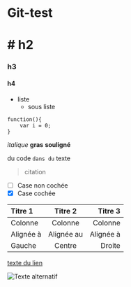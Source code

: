 # Git-test

# \# h2
### h3
#### h4

* liste
	* sous liste

```
function(){
	var i = 0;
}
```

*italique*
**gras**
__souligné__

du code `dans du` texte


> citation

- [ ] Case non cochée
- [x] Case cochée

| Titre 1       |     Titre 2     |        Titre 3 |
| :------------ | :-------------: | -------------: |
| Colonne       |     Colonne     |        Colonne |
| Alignée à     |   Alignée au    |      Alignée à |
| Gauche        |     Centre      |         Droite |

[texte du lien](url_du_lien "texte pour le titre, facultatif")

![Texte alternatif](url_de_l'image "texte pour le titre, facultatif")
